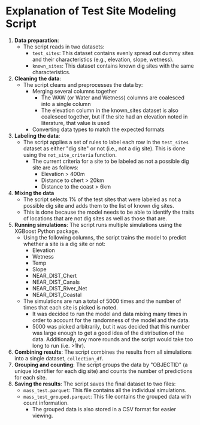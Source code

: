 # Explanation of Test Site Modeling Script

1. **Data preparation**:
    * The script reads in two datasets:
        * `test_sites`: This dataset contains evenly spread out dummy sites and their characteristics (e.g., elevation, slope, wetness).
        * `known_sites`: This dataset contains known dig sites with the same characteristics.
2. **Cleaning the data**:
    * The script cleans and preprocesses the data by:
        * Merging several columns together
            * The WAW (or Water and Wetness) columns are coalesced into a single column
            * The elevation column in the known_sites dataset is also coalesced together, but if the site had an elevation noted in literature, that value is used
        * Converting data types to match the expected formats
3. **Labeling the data**: 
    * The script applies a set of rules to label each row in the `test_sites` dataset as either "dig site" or not (i.e., not a dig site). This is done using the `not_site_criteria` function.
        * The current criteria for a site to be labeled as not a possible dig site are as follows:
            * Elevation > 400m
            * Distance to chert > 20km
            * Distance to the coast > 6km
4. **Mixing the data**
    * The script selects 1% of the test sites that were labeled as not a possible dig site and adds them to the list of known dig sites.
    * This is done because the model needs to be able to identify the traits of locations that are not dig sites as well as those that are.
5. **Running simulations**: The script runs multiple simulations using the XGBoost Python package.
    * Using the following columns, the script trains the model to predict whether a site is a dig site or not:
        * Elevation
        * Wetness
        * Temp
        * Slope
        * NEAR_DIST_Chert
        * NEAR_DIST_Canals
        * NEAR_DIST_River_Net
        * NEAR_DIST_Coastal
    * The simulations are run a total of 5000 times and the number of times that each site is picked is noted.
        * It was decided to run the model and data mixing many times in order to account for the randomness of the model and the data.
        * 5000 was picked arbitrarily, but it was decided that this number was large enough to get a good idea of the distribution of the data. Additionally, any more rounds and the script would take too long to run (i.e. >1hr).
6. **Combining results**: The script combines the results from all simulations into a single dataset, `collection_df`.
7. **Grouping and counting**: The script groups the data by "OBJECTID" (a unique identifier for each dig site) and counts the number of predictions for each site.
8. **Saving the results**: The script saves the final dataset to two files:
    * `mass_test.parquet`: This file contains all the individual simulations.
    * `mass_test_grouped.parquet`: This file contains the grouped data with count information.
        * The grouped data is also stored in a CSV format for easier viewing.
